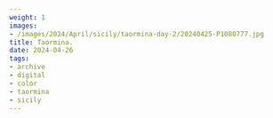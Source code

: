 ```yaml
---
weight: 1
images:
- /images/2024/April/sicily/taormina-day-2/20240425-P1080777.jpg
title: Taormina.
date: 2024-04-26
tags:
- archive
- digital
- color
- taormina
- sicily
---
```


